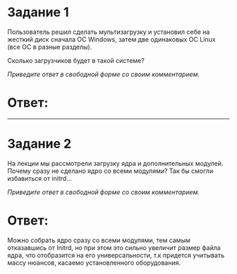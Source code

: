 # Задание 1
Пользователь решил сделать мультизагрузку и установил себе на жесткий диск сначала ОС Windows, затем две одинаковых ОС Linux (все ОС в разные разделы).

Сколько загрузчиков будет в такой системе?

*Приведите ответ в свободной форме со своим комментарием.*  

# Ответ:  


---

# Задание 2
На лекции мы рассмотрели загрузку ядра и дополнительных модулей. Почему сразу не сделано ядро со всеми модулями? Так бы смогли избавиться от initrd...

*Приведите ответ в свободной форме со своим комментарием.*  

# Ответ:  

Можно собрать ядро сразу со всеми модулями, тем самым отказавшись от Initrd, но при этом это сильно увеличит размер файла ядра, что отобразится на его универсальности, т.к придется учитывать массу нюансов, касаемо установленного оборудования.

